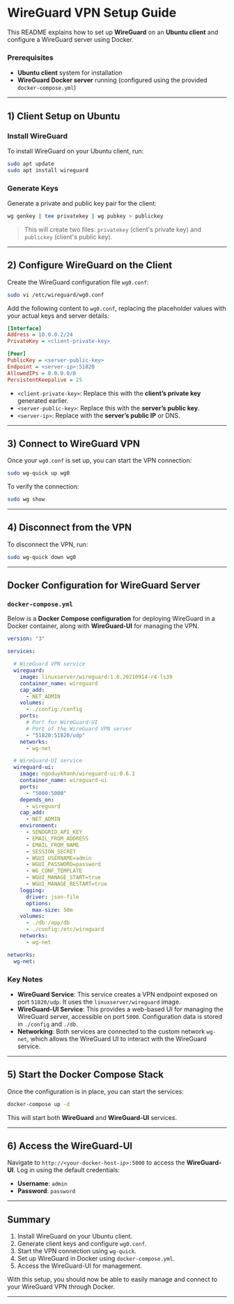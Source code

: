 # WireGuard VPN Setup Guide

This README explains how to set up **WireGuard** on an **Ubuntu client** and configure a WireGuard server using Docker. 

### Prerequisites

- **Ubuntu client** system for installation
- **WireGuard Docker server** running (configured using the provided `docker-compose.yml`)

---

## 1) Client Setup on Ubuntu

### Install WireGuard

To install WireGuard on your Ubuntu client, run:

```bash
sudo apt update
sudo apt install wireguard
```

### Generate Keys

Generate a private and public key pair for the client:

```bash
wg genkey | tee privatekey | wg pubkey > publickey
```

> This will create two files: `privatekey` (client's private key) and `publickey` (client's public key).

---

## 2) Configure WireGuard on the Client

Create the WireGuard configuration file `wg0.conf`:

```bash
sudo vi /etc/wireguard/wg0.conf
```

Add the following content to `wg0.conf`, replacing the placeholder values with your actual keys and server details:

```ini
[Interface]
Address = 10.0.0.2/24
PrivateKey = <client-private-key>

[Peer]
PublicKey = <server-public-key>
Endpoint = <server-ip>:51820
AllowedIPs = 0.0.0.0/0
PersistentKeepalive = 25
```

- `<client-private-key>`: Replace this with the **client’s private key** generated earlier.
- `<server-public-key>`: Replace this with the **server’s public key**.
- `<server-ip>`: Replace with the **server’s public IP** or DNS.

---

## 3) Connect to WireGuard VPN

Once your `wg0.conf` is set up, you can start the VPN connection:

```bash
sudo wg-quick up wg0
```

To verify the connection:

```bash
sudo wg show
```

---

## 4) Disconnect from the VPN

To disconnect the VPN, run:

```bash
sudo wg-quick down wg0
```

---

## Docker Configuration for WireGuard Server

### `docker-compose.yml`

Below is a **Docker Compose configuration** for deploying WireGuard in a Docker container, along with **WireGuard-UI** for managing the VPN.

```yaml
version: "3"

services:

  # WireGuard VPN service
  wireguard:
    image: linuxserver/wireguard:1.0.20210914-r4-ls39
    container_name: wireguard
    cap_add:
      - NET_ADMIN
    volumes:
      - ./config:/config
    ports:
      # Port for WireGuard-UI
      # Port of the WireGuard VPN server
      - "51820:51820/udp"
    networks:
      - wg-net

  # WireGuard-UI service
  wireguard-ui:
    image: ngoduykhanh/wireguard-ui:0.6.1
    container_name: wireguard-ui
    ports:
      - "5000:5000"
    depends_on:
      - wireguard
    cap_add:
      - NET_ADMIN
    environment:
      - SENDGRID_API_KEY
      - EMAIL_FROM_ADDRESS
      - EMAIL_FROM_NAME
      - SESSION_SECRET
      - WGUI_USERNAME=admin
      - WGUI_PASSWORD=password
      - WG_CONF_TEMPLATE
      - WGUI_MANAGE_START=true
      - WGUI_MANAGE_RESTART=true
    logging:
      driver: json-file
      options:
        max-size: 50m
    volumes:
      - ./db:/app/db
      - ./config:/etc/wireguard
    networks:
      - wg-net

networks:
  wg-net:
```

### Key Notes

- **WireGuard Service**: This service creates a VPN endpoint exposed on port `51820/udp`. It uses the `linuxserver/wireguard` image.
- **WireGuard-UI Service**: This provides a web-based UI for managing the WireGuard server, accessible on port `5000`. Configuration data is stored in `./config` and `./db`.
- **Networking**: Both services are connected to the custom network `wg-net`, which allows the WireGuard UI to interact with the WireGuard service.

---

## 5) Start the Docker Compose Stack

Once the configuration is in place, you can start the services:

```bash
docker-compose up -d
```

This will start both **WireGuard** and **WireGuard-UI** services.

---

## 6) Access the WireGuard-UI

Navigate to `http://<your-docker-host-ip>:5000` to access the **WireGuard-UI**. Log in using the default credentials:

- **Username**: `admin`
- **Password**: `password`

---

## Summary

1. Install WireGuard on your Ubuntu client.
2. Generate client keys and configure `wg0.conf`.
3. Start the VPN connection using `wg-quick`.
4. Set up WireGuard in Docker using `docker-compose.yml`.
5. Access the WireGuard-UI for management.

With this setup, you should now be able to easily manage and connect to your WireGuard VPN through Docker.

---
